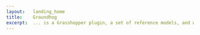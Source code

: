 ```yaml
---
layout:   landing_home
title:    Groundhog
excerpt:  ... is a Grasshopper plugin, a set of reference models, and wiki exploring the applications of computational design in landscape architecture.
---
```

